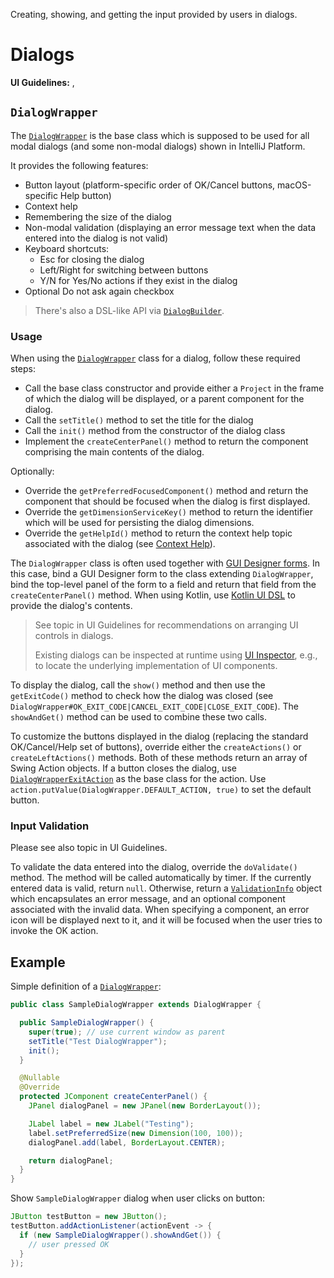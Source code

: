 <!-- Copyright 2000-2024 JetBrains s.r.o. and contributors. Use of this source code is governed by the Apache 2.0 license. -->

<link-summary>Creating, showing, and getting the input provided by users in dialogs.</link-summary>

# Dialogs

<tldr>

**UI Guidelines:** [](layout.md), [](validation_errors.md)

</tldr>

## `DialogWrapper`

The [`DialogWrapper`](%gh-ic%/platform/platform-api/src/com/intellij/openapi/ui/DialogWrapper.java) is the base class which is supposed to be used for all modal dialogs (and some non-modal dialogs) shown in IntelliJ Platform.

It provides the following features:

* Button layout (platform-specific order of <control>OK</control>/<control>Cancel</control> buttons, macOS-specific <control>Help</control> button)
* Context help
* Remembering the size of the dialog
* Non-modal validation (displaying an error message text when the data entered into the dialog is not valid)
* Keyboard shortcuts:
    * <shortcut>Esc</shortcut> for closing the dialog
    * <shortcut>Left/Right</shortcut> for switching between buttons
    * <shortcut>Y</shortcut>/<shortcut>N</shortcut> for <control>Yes</control>/<control>No</control> actions if they exist in the dialog
* Optional <control>Do not ask again</control> checkbox

> There's also a DSL-like API via [`DialogBuilder`](%gh-ic%/platform/platform-api/src/com/intellij/openapi/ui/DialogBuilder.java).

### Usage

When using the [`DialogWrapper`](%gh-ic%/platform/platform-api/src/com/intellij/openapi/ui/DialogWrapper.java) class for a dialog, follow these required steps:

* Call the base class constructor and provide either a `Project` in the frame of which the dialog will be displayed, or a parent component for the dialog.
* Call the `setTitle()` method to set the title for the dialog
* Call the `init()` method from the constructor of the dialog class
* Implement the `createCenterPanel()` method to return the component comprising the main contents of the dialog.

Optionally:

* Override the `getPreferredFocusedComponent()` method and return the component that should be focused when the dialog is first displayed.
* Override the `getDimensionServiceKey()` method to return the identifier which will be used for persisting the dialog dimensions.
* Override the `getHelpId()` method to return the context help topic associated with the dialog (see [Context Help](ide_infrastructure.md#context-help)).

The `DialogWrapper` class is often used together with [GUI Designer forms](https://www.jetbrains.com/help/idea/gui-designer-basics.html).
In this case, bind a GUI Designer form to the class extending `DialogWrapper`, bind the top-level panel of the form to a field and return that field from the `createCenterPanel()` method.
When using Kotlin, use [Kotlin UI DSL](kotlin_ui_dsl_version_2.md) to provide the dialog's contents.

> See [](layout.md) topic in UI Guidelines for recommendations on arranging UI controls in dialogs.
>
> Existing dialogs can be inspected at runtime using [UI Inspector](internal_ui_inspector.md), e.g., to locate the underlying implementation of UI components.
>

To display the dialog, call the `show()` method and then use the `getExitCode()` method to check how the dialog was closed (see `DialogWrapper#OK_EXIT_CODE|CANCEL_EXIT_CODE|CLOSE_EXIT_CODE`).
The `showAndGet()` method can be used to combine these two calls.

To customize the buttons displayed in the dialog (replacing the standard <control>OK</control>/<control>Cancel</control>/<control>Help</control> set of buttons), override either the `createActions()` or `createLeftActions()` methods.
Both of these methods return an array of Swing Action objects.
If a button closes the dialog, use [`DialogWrapperExitAction`](%gh-ic%/platform/platform-api/src/com/intellij/openapi/ui/DialogWrapper.java) as the base class for the action.
Use `action.putValue(DialogWrapper.DEFAULT_ACTION, true)` to set the default button.

### Input Validation

Please see also [](validation_errors.md) topic in UI Guidelines.

To validate the data entered into the dialog, override the `doValidate()` method.
The method will be called automatically by timer.
If the currently entered data is valid, return `null`.
Otherwise, return a [`ValidationInfo`](%gh-ic%/platform/ide-core/src/com/intellij/openapi/ui/ValidationInfo.java) object which encapsulates an error message, and an optional component associated with the invalid data.
When specifying a component, an error icon will be displayed next to it, and it will be focused when the user tries to invoke the <control>OK</control> action.

## Example

Simple definition of a [`DialogWrapper`](%gh-ic%/platform/platform-api/src/com/intellij/openapi/ui/DialogWrapper.java):

```java
public class SampleDialogWrapper extends DialogWrapper {

  public SampleDialogWrapper() {
    super(true); // use current window as parent
    setTitle("Test DialogWrapper");
    init();
  }

  @Nullable
  @Override
  protected JComponent createCenterPanel() {
    JPanel dialogPanel = new JPanel(new BorderLayout());

    JLabel label = new JLabel("Testing");
    label.setPreferredSize(new Dimension(100, 100));
    dialogPanel.add(label, BorderLayout.CENTER);

    return dialogPanel;
  }
}
```

Show `SampleDialogWrapper` dialog when user clicks on button:

```java
JButton testButton = new JButton();
testButton.addActionListener(actionEvent -> {
  if (new SampleDialogWrapper().showAndGet()) {
    // user pressed OK
  }
});
```
